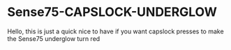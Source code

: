 # Sense75-CAPSLOCK-UNDERGLOW
Hello, this is just a quick nice to have if you want capslock presses to make the Sense75 underglow turn red

